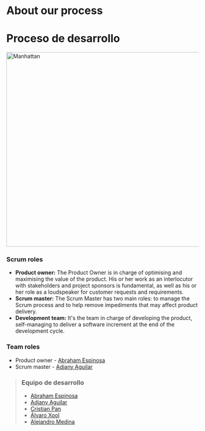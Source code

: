 # About our process

# Proceso de desarrollo

<p>
    <img src="https://i.imgur.com/I5HiukV.png" alt="Manhattan" height="510px" />
</p>

### Scrum roles
- **Product owner:** The Product Owner is in charge of optimising and maximising the value of the product. His or her work as an interlocutor with stakeholders and project sponsors is fundamental, as well as his or her role as a loudspeaker for customer requests and requirements.
- **Scrum master:** The Scrum Master has two main roles: to manage the Scrum process and to help remove impediments that may affect product delivery.
- **Development team:** It's the team in charge of developing the product, self-managing to deliver a software increment at the end of the development cycle.


### Team roles

- Product owner - [Abraham Espinosa](https://github.com/AbrahamXTS "Revisa su perfil")
- Scrum master - [Adjany Aguilar](https://github.com/AdjanyArmenta "Revisa su perfil")

> ### Equipo de desarrollo
>
> - [Abraham Espinosa](https://github.com/AbrahamXTS "Revisa su perfil")
> - [Adjany Aguilar](https://github.com/AdjanyArmenta "Revisa su perfil")
> - [Cristian Pan](https://github.com/Cristianpan "Revisa su perfil")
> - [Álvaro Xool](https://github.com/AlvaroXC "Revisa su perfil")
> - [Alejandro Medina](https://github.com/KevinMed25 "Revisa su perfil")
